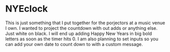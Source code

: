 # NYEclock
This is just something that I put together for the porjectors at a music venue I own. I wanted to project the countdown with out adds or anything else. Just white on black. I will end up adding Happy New Years in big bold letters as soon as the timer hits 0. I am also planning to set inputs so you can add your own date to count down to with a custom message. 
